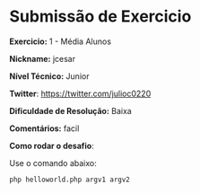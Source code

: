 # Submissão de Exercicio

**Exercicio:** 1 - Média Alunos

**Nickname:** jcesar

**Nível Técnico:** Junior

**Twitter**: https://twitter.com/julioc0220

**Dificuldade de Resolução:** Baixa

**Comentários:** facil

**Como rodar o desafio**: 

Use o comando abaixo: 
```bash
php helloworld.php argv1 argv2
```